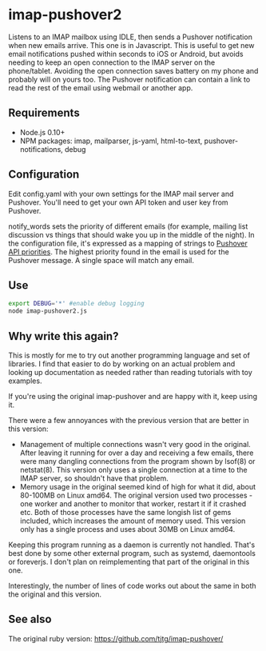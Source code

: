 # imap-pushover2

Listens to an IMAP mailbox using IDLE, then sends a Pushover notification when new emails arrive. This one is in Javascript.
This is useful to get new email notifications pushed within seconds to iOS or Android, but avoids needing to keep an open connection to the IMAP server on the phone/tablet. Avoiding the open connection saves battery on my phone and probably will on yours too.
The Pushover notification can contain a link to read the rest of the email using webmail or another app.

## Requirements

- Node.js 0.10+
- NPM packages: imap, mailparser, js-yaml, html-to-text, pushover-notifications, debug

## Configuration

Edit config.yaml with your own settings for the IMAP mail server and Pushover. You'll need to get your own API token and user key from Pushover.

notify_words sets the priority of different emails (for example, mailing list discussion vs things that should wake you up in the middle of the night).
In the configuration file, it's expressed as a mapping of strings to [Pushover API priorities](https://pushover.net/api#priority). The highest priority found in the email is used for the Pushover message. A single space will match any email.

## Use

```sh
export DEBUG='*' #enable debug logging
node imap-pushover2.js
```

## Why write this again?

This is mostly for me to try out another programming language and set of libraries. I find that easier to do by working on an actual problem and looking up documentation as needed rather than reading tutorials with toy examples.

If you're using the original imap-pushover and are happy with it, keep using it.

There were a few annoyances with the previous version that are better in this version:

- Management of multiple connections wasn't very good in the original. After leaving it running for over a day and receiving a few emails, there were many dangling connections from the program shown by lsof(8) or netstat(8). This version only uses a single connection at a time to the IMAP server, so shouldn't have that problem.
- Memory usage in the original seemed kind of high for what it did, about 80-100MB on Linux amd64. The original version used two processes - one worker and another to monitor that worker, restart it if it crashed etc. Both of those processes have the same longish list of gems included, which increases the amount of memory used. This version only has a single process and uses about 30MB on Linux amd64.

Keeping this program running as a daemon is currently not handled. That's best done by some other external program, such as systemd, daemontools or foreverjs. I don't plan on reimplementing that part of the original in this one.

Interestingly, the number of lines of code works out about the same in both the original and this version.

## See also

The original ruby version: https://github.com/tjtg/imap-pushover/
